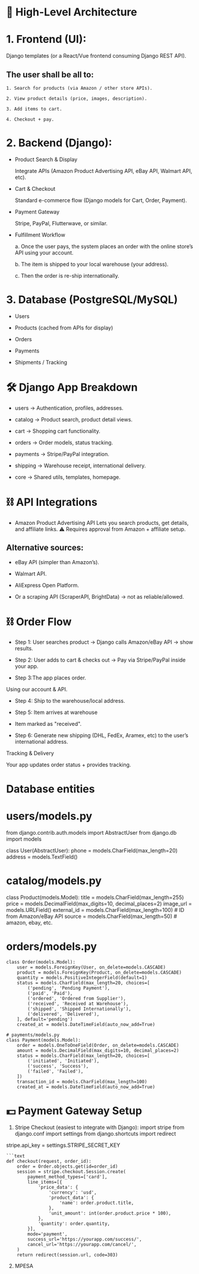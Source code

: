 # 🔹 High-Level Architecture
# 1.  Frontend (UI):

Django templates (or a React/Vue frontend consuming Django REST API).

## The user shall be all to:

    1. Search for products (via Amazon / other store APIs).

    2. View product details (price, images, description).

    3. Add items to cart.

    4. Checkout + pay.

# 2.  Backend (Django):

* Product Search & Display

    Integrate APIs (Amazon Product Advertising API, eBay API, Walmart API, etc).

* Cart & Checkout

    Standard e-commerce flow (Django models for Cart, Order, Payment).

* Payment Gateway

    Stripe, PayPal, Flutterwave, or similar.

* Fulfillment Workflow

    a. Once the user pays, the system places an order with the online store’s API using your account.

    b. The item is shipped to your local warehouse (your address).

    c. Then the order is re-ship internationally.

# 3. Database (PostgreSQL/MySQL)

* Users

* Products (cached from APIs for display)

* Orders

* Payments

* Shipments / Tracking

# 🛠️ Django App Breakdown
* users → Authentication, profiles, addresses.

* catalog → Product search, product detail views.

* cart → Shopping cart functionality.

* orders → Order models, status tracking.

* payments → Stripe/PayPal integration.

* shipping → Warehouse receipt, international delivery.

* core → Shared utils, templates, homepage.

# ⛓️ API Integrations
* Amazon Product Advertising API
Lets you search products, get details, and affiliate links.
⚠️ Requires approval from Amazon + affiliate setup.

## Alternative sources:

* eBay API (simpler than Amazon’s).

* Walmart API.

* AliExpress Open Platform.

* Or a scraping API (ScraperAPI, BrightData) → not as reliable/allowed.

# ⛓️ Order Flow
* Step 1: User searches product
→ Django calls Amazon/eBay API → show results.

* Step 2: User adds to cart & checks out
→ Pay via Stripe/PayPal inside your app.

* Step 3:The app  places order.

Using  our account & API.

* Step 4: Ship to the warehouse/local address.

* Step 5: Item arrives at warehouse

* Item marked  as "received".

* Step 6:  Generate new shipping (DHL, FedEx, Aramex, etc) to the user’s international address.

Tracking & Delivery

Your app updates order status + provides tracking.

# Database entities

# users/models.py
from django.contrib.auth.models import AbstractUser
from django.db import models

class User(AbstractUser):
    phone = models.CharField(max_length=20)
    address = models.TextField()

# catalog/models.py
class Product(models.Model):
    title = models.CharField(max_length=255)
    price = models.DecimalField(max_digits=10, decimal_places=2)
    image_url = models.URLField()
    external_id = models.CharField(max_length=100)  # ID from Amazon/eBay API
    source = models.CharField(max_length=50)  # amazon, ebay, etc.

# orders/models.py
```text
class Order(models.Model):
    user = models.ForeignKey(User, on_delete=models.CASCADE)
    product = models.ForeignKey(Product, on_delete=models.CASCADE)
    quantity = models.PositiveIntegerField(default=1)
    status = models.CharField(max_length=20, choices=[
        ('pending', 'Pending Payment'),
        ('paid', 'Paid'),
        ('ordered', 'Ordered from Supplier'),
        ('received', 'Received at Warehouse'),
        ('shipped', 'Shipped Internationally'),
        ('delivered', 'Delivered'),
    ], default='pending')
    created_at = models.DateTimeField(auto_now_add=True)
```
```text
# payments/models.py
class Payment(models.Model):
    order = models.OneToOneField(Order, on_delete=models.CASCADE)
    amount = models.DecimalField(max_digits=10, decimal_places=2)
    status = models.CharField(max_length=20, choices=[
        ('initiated', 'Initiated'),
        ('success', 'Success'),
        ('failed', 'Failed'),
    ])
    transaction_id = models.CharField(max_length=100)
    created_at = models.DateTimeField(auto_now_add=True)
```
#  💵 Payment Gateway Setup
1. Stripe Checkout (easiest to integrate with Django):
import stripe
from django.conf import settings
from django.shortcuts import redirect

stripe.api_key = settings.STRIPE_SECRET_KEY
```text
```text
def checkout(request, order_id):
    order = Order.objects.get(id=order_id)
    session = stripe.checkout.Session.create(
        payment_method_types=['card'],
        line_items=[{
            'price_data': {
                'currency': 'usd',
                'product_data': {
                    'name': order.product.title,
                },
                'unit_amount': int(order.product.price * 100),
            },
            'quantity': order.quantity,
        }],
        mode='payment',
        success_url='https://yourapp.com/success/',
        cancel_url='https://yourapp.com/cancel/',
    )
    return redirect(session.url, code=303)
```

2. MPESA 